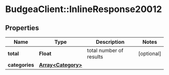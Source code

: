 # BudgeaClient::InlineResponse20012

## Properties
Name | Type | Description | Notes
------------ | ------------- | ------------- | -------------
**total** | **Float** | total number of results | [optional] 
**categories** | [**Array&lt;Category&gt;**](Category.md) |  | 


